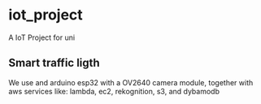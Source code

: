 # iot_project
A IoT Project for uni

## Smart traffic ligth

We use and arduino esp32 with a OV2640 camera module, together with aws services like: lambda, ec2, rekognition, s3, and dybamodb
